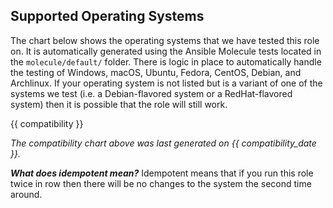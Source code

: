 ## Supported Operating Systems

The chart below shows the operating systems that we have tested this role on. It is automatically generated using the Ansible Molecule tests located in the `molecule/default/` folder. There is logic in place to automatically handle the testing of Windows, macOS, Ubuntu, Fedora, CentOS, Debian, and Archlinux. If your operating system is not listed but is a variant of one of the systems we test (i.e. a Debian-flavored system or a RedHat-flavored system) then it is possible that the role will still work.

{{ compatibility }}

_The compatibility chart above was last generated on {{ compatibility_date }}._

**_What does idempotent mean?_** Idempotent means that if you run this role twice in row then there will be no changes to the system the second time around.
